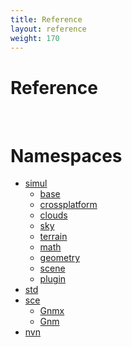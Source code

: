 ```yaml
---
title: Reference
layout: reference
weight: 170
---
```

Reference
===

<br>





Namespaces
==========

- <a href="ref/simul">simul</a>
	- <a href="ref/simul/base">base</a>
	- <a href="ref/simul/crossplatform">crossplatform</a>
	- <a href="ref/simul/clouds">clouds</a>
	- <a href="ref/simul/sky">sky</a>
	- <a href="ref/simul/terrain">terrain</a>
	- <a href="ref/simul/math">math</a>
	- <a href="ref/simul/geometry">geometry</a>
	- <a href="ref/simul/scene">scene</a>
	- <a href="ref/simul/plugin">plugin</a>
- <a href="ref/std">std</a>
- <a href="ref/sce">sce</a>
	- <a href="ref/sce/Gnmx">Gnmx</a>
	- <a href="ref/sce/Gnm">Gnm</a>
- <a href="ref/nvn">nvn</a>

  

